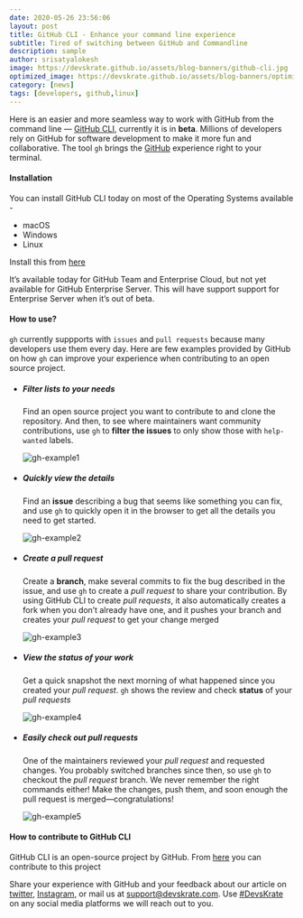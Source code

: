 ```yaml
---
date: 2020-05-26 23:56:06
layout: post
title: GitHub CLI - Enhance your command line experience
subtitle: Tired of switching between GitHub and Commandline
description: sample
author: srisatyalokesh
image: https://devskrate.github.io/assets/blog-banners/github-cli.jpg
optimized_image: https://devskrate.github.io/assets/blog-banners/optimized/github-cli.webp
category: [news]
tags: [developers, github,linux]
---
```


Here is an easier and more seamless way to work with GitHub from the command line — [GitHub CLI](https://cli.github.com/), currently it is in **beta**. Millions of developers rely on GitHub for software development to make it more fun and collaborative.
The tool `gh` brings the [GitHub](https://github.com/) experience right to your terminal.

#### Installation

You can install GitHub CLI today on most of the Operating Systems available -

- macOS
- Windows
- Linux

Install this from [here](https://github.com/cli/cli#installation-and-upgrading)

It’s available today for GitHub Team and Enterprise Cloud, but not yet available for GitHub Enterprise Server. This will have support support for Enterprise Server when it’s out of beta.

#### How to use?

`gh` currently suppports with `issues` and `pull requests` because many developers use them every day. Here are few examples provided by GitHub on how `gh` can improve your experience when contributing to an open source project.

- ##### Filter lists to your needs

  Find an open source project you want to contribute to and clone the repository. And then, to see where maintainers want community contributions, use `gh` to **filter the issues** to only show those with `help-wanted` labels.

  ![gh-example1](https://devskrate.github.io/assets/images/mlogs/github/gh-cli1.webp)

- ##### Quickly view the details

  Find an **issue** describing a bug that seems like something you can fix, and use `gh` to quickly open it in the browser to get all the details you need to get started.
    
   ![gh-example2](https://devskrate.github.io/assets/images/mlogs/github/gh-cli2.webp)

- ##### Create a pull request

  Create a **branch**, make several commits to fix the bug described in the issue, and use `gh` to create a _pull request_ to share your contribution. By using GitHub CLI to create _pull requests_, it also automatically creates a fork when you don’t already have one, and it pushes your branch and creates your _pull request_ to get your change merged

  ![gh-example3](https://devskrate.github.io/assets/images/mlogs/github/gh-cli3.webp)

- ##### View the status of your work

  Get a quick snapshot the next morning of what happened since you created your _pull request_. `gh` shows the review and check **status** of your _pull requests_

  ![gh-example4](https://devskrate.github.io/assets/images/mlogs/github/gh-cli4.webp)

- ##### Easily check out pull requests

  One of the maintainers reviewed your _pull request_ and requested changes. You probably switched branches since then, so use `gh` to checkout the _pull request_ branch. We never remember the right commands either! Make the changes, push them, and soon enough the pull request is merged—congratulations!

  ![gh-example5](https://devskrate.github.io/assets/images/mlogs/github/gh-cli5.webp)

#### How to contribute to GitHub CLI

GitHub CLI is an open-source project by GitHub. From [here](http://github.com/cli/cli) you can contribute to this project

Share your experience with GitHub and your feedback about our article on [twitter](https://twitter.com/devskrate), [Instagram](https://instagram.com/devskrate), or mail us at [support@devskrate.com](mailto:support@devskrate.com). Use [#DevsKrate](https://devskrate.com) on any social media platforms we will reach out to you.

